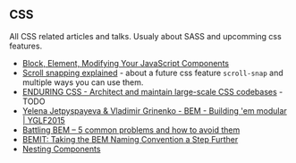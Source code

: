 ## CSS
All CSS related articles and talks. Usualy about SASS and upcomming css features.

- [Block, Element, Modifying Your JavaScript Components](https://medium.com/seek-ui-engineering/block-element-modifying-your-javascript-components-d7f99fcab52b)
- [Scroll snapping explained](https://hacks.mozilla.org/2015/09/scroll-snapping-explained/?utm_source=html5weekly&utm_medium=email) - about a future css feature `scroll-snap` and multiple ways you can use them.
- [ENDURING CSS - Architect and maintain large-scale CSS codebases](http://ecss.io/slides1/) - TODO
- [Yelena Jetpyspayeva & Vladimir Grinenko - BEM - Building 'em modular | YGLF2015](https://youtu.be/huQp7gr3WPE)
- [Battling BEM – 5 common problems and how to avoid them](https://medium.com/fed-or-dead/battling-bem-5-common-problems-and-how-to-avoid-them-5bbd23dee319#.4mvhro8sk)
- [BEMIT: Taking the BEM Naming Convention a Step Further](http://csswizardry.com/2015/08/bemit-taking-the-bem-naming-convention-a-step-further/)
- [Nesting Components](http://simurai.com/blog/2015/05/11/nesting-components/)
